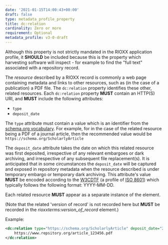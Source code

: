 ```yaml
---
date: '2021-01-15T14:00:43+00:00'
draft: false
type: metadata_profile_property
title: dc:relation
cardinality: Zero or more
requirement: Optional
metadata_profile: v3-0-draft
---
```


Although this property is not strictly mandated in the RIOXX application profile, it **SHOULD** be included because this is the property which harvesting software will inspect - for example to find the "full text" associated with a repository record.

The *resource* described by a RIOXX record is commonly a web page containing metadata and links to other resources, such as (in the case of a publication) a PDF file. The `dc:relation` property identifies these other, related resources. Each `dc:relation` property **MUST** contain an HTTP(S) URI, and **MUST** include the following attributes: 

* `type`
* `deposit_date`

The `type` attribute must contain a value which is an identifier from the [schema.org vocabulary](https://schema.org/docs/developers.html#defs). For example, for in the case of the related resource being a PDF of a journal article, then the recommended value would be `https://schema.org/ScholarlyArticle`

The `deposit_date` attribute takes the date on which this related resource was first deposited, irrespective of any relevant embargoes or dark archiving, and irrespective of any subsequent file replacement(s). It is anticipated that in some circumstances the `deposit_date` will be captured and exposed in repository metadata when the resource described is under temporary embargo or temporary dark archiving. This attribute's value **MUST** be encoded according to the [W3CDTF](https://www.w3.org/TR/NOTE-datetime) (a profile of [ISO 8601](https://www.iso.org/standard/40874.html)) which typically follows the following format: YYYY-MM-DD.

Each related resource **MUST** appear as a separate instance of the element.

(Note that the related 'version of record' is not recorded here but **MUST** be recorded in the *rioxxterms:version_of_record* element.)

Example:
```xml
<dc:relation type="https://schema.org/ScholarlyArticle" deposit_date="2021-07-06">
    https://www.repsitory.org/article_123456.pdf
</dc:relation>
```
